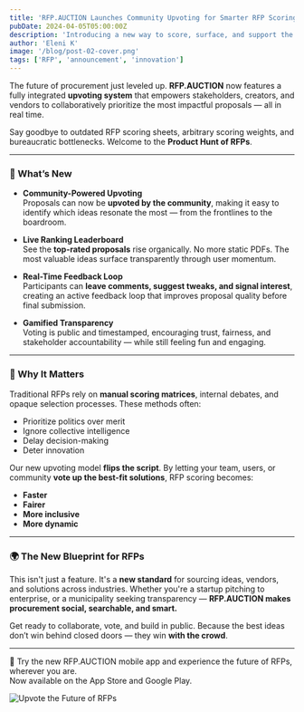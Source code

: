 ```yaml
---
title: 'RFP.AUCTION Launches Community Upvoting for Smarter RFP Scoring'
pubDate: 2024-04-05T05:00:00Z
description: 'Introducing a new way to score, surface, and support the best RFP ideas through real-time community upvoting. A fresh blueprint for the future of procurement.'
author: 'Eleni K'
image: '/blog/post-02-cover.png'
tags: ['RFP', 'announcement', 'innovation']
---
```


The future of procurement just leveled up. **RFP.AUCTION** now features a fully integrated **upvoting system** that empowers stakeholders, creators, and vendors to collaboratively prioritize the most impactful proposals — all in real time.

Say goodbye to outdated RFP scoring sheets, arbitrary scoring weights, and bureaucratic bottlenecks. Welcome to the **Product Hunt of RFPs**.

---

### 🚀 What’s New

- **Community-Powered Upvoting**  
  Proposals can now be **upvoted by the community**, making it easy to identify which ideas resonate the most — from the frontlines to the boardroom.

- **Live Ranking Leaderboard**  
  See the **top-rated proposals** rise organically. No more static PDFs. The most valuable ideas surface transparently through user momentum.

- **Real-Time Feedback Loop**  
  Participants can **leave comments, suggest tweaks, and signal interest**, creating an active feedback loop that improves proposal quality before final submission.

- **Gamified Transparency**  
  Voting is public and timestamped, encouraging trust, fairness, and stakeholder accountability — while still feeling fun and engaging.

---

### 🧠 Why It Matters

Traditional RFPs rely on **manual scoring matrices**, internal debates, and opaque selection processes. These methods often:
- Prioritize politics over merit
- Ignore collective intelligence
- Delay decision-making
- Deter innovation

Our new upvoting model **flips the script**. By letting your team, users, or community **vote up the best-fit solutions**, RFP scoring becomes:
- **Faster**
- **Fairer**
- **More inclusive**
- **More dynamic**

---

### 🌍 The New Blueprint for RFPs

This isn't just a feature. It's a **new standard** for sourcing ideas, vendors, and solutions across industries. Whether you're a startup pitching to enterprise, or a municipality seeking transparency — **RFP.AUCTION makes procurement social, searchable, and smart.**

Get ready to collaborate, vote, and build in public. Because the best ideas don’t win behind closed doors — they win **with the crowd**.

---

📱 Try the new RFP.AUCTION mobile app and experience the future of RFPs, wherever you are.  
Now available on the App Store and Google Play.

![Upvote the Future of RFPs](/blog/post-02.png)
